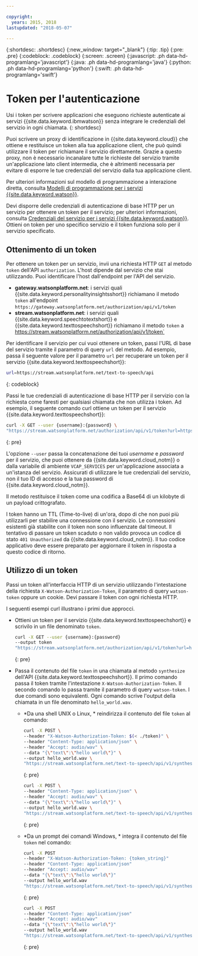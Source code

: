 ```yaml
---

copyright:
  years: 2015, 2018
lastupdated: "2018-05-07"

---
```


{:shortdesc: .shortdesc}
{:new_window: target="_blank"}
{:tip: .tip}
{:pre: .pre}
{:codeblock: .codeblock}
{:screen: .screen}
{:javascript: .ph data-hd-programlang='javascript'}
{:java: .ph data-hd-programlang='java'}
{:python: .ph data-hd-programlang='python'}
{:swift: .ph data-hd-programlang='swift'}

# Token per l'autenticazione
Usi i token per scrivere applicazioni che eseguono richieste autenticate ai servizi {{site.data.keyword.ibmwatson}} senza integrare le credenziali del servizio in ogni chiamata.
{: shortdesc}

Puoi scrivere un proxy di identificazione in {{site.data.keyword.cloud}} che ottiene e restituisce un token alla tua applicazione client, che può quindi utilizzare il token per richiamare il servizio direttamente. Grazie a questo proxy, non è necessario incanalare tutte le richieste del servizio tramite un'applicazione lato client intermedia, che è altrimenti necessaria per evitare di esporre le tue credenziali del servizio dalla tua applicazione client.

Per ulteriori informazioni sul modello di programmazione a interazione diretta, consulta [Modelli di programmazione per i servizi {{site.data.keyword.watson}}](/docs/services/watson/getting-started-develop.html).

Devi disporre delle credenziali di autenticazione di base HTTP per un servizio per ottenere un token per il servizio; per ulteriori informazioni, consulta [Credenziali del servizio per i servizi {{site.data.keyword.watson}}](/docs/services/watson/getting-started-credentials.html). Ottieni on token per uno specifico servizio e il token funziona solo per il servizio specificato.

## Ottenimento di un token
Per ottenere un token per un servizio, invii una richiesta HTTP `GET` al metodo `token` dell'API `authorization`. L'host dipende dal servizio che stai utilizzando. Puoi identificare l'host dall'endpoint per l'API del servizio.

- **gateway.watsonplatform.net**: i servizi quali {{site.data.keyword.personalityinsightsshort}} richiamano il metodo `token` all'endpoint `https://gateway.watsonplatform.net/authorization/api/v1/token`
- **stream.watsonplatform.net**: i servizi quali {{site.data.keyword.speechtotextshort}} e {{site.data.keyword.texttospeechshort}} richiamano il metodo `token` a https://stream.watsonplatform.net/authorization/api/v1/token`

Per identificare il servizio per cui vuoi ottenere un token, passi l'URL di base del servizio tramite il parametro di query `url` del metodo. Ad esempio, passa il seguente valore per il parametro `url` per recuperare un token per il servizio {{site.data.keyword.texttospeechshort}}:

```bash
url=https://stream.watsonplatform.net/text-to-speech/api
```
{: codeblock}

Passi le tue credenziali di autenticazione di base HTTP per il servizio con la richiesta come faresti per qualsiasi chiamata che non utilizza i token. Ad esempio, il seguente comando curl ottiene un token per il servizio {{site.data.keyword.texttospeechshort}}:

```bash
curl -X GET --user {username}:{password} \
"https://stream.watsonplatform.net/authorization/api/v1/token?url=https://stream.watsonplatform.net/text-to-speech/api"
```
{: pre}

L'opzione `--user` passa la concatenazione dei tuoi *username* e *password* per il servizio, che puoi ottenere da {{site.data.keyword.cloud_notm}} o dalla variabile di ambiente `VCAP_SERVICES` per un'applicazione associata a un'istanza del servizio. Assicurati di utilizzare le tue credenziali del servizio, non il tuo ID di accesso e la tua password di {{site.data.keyword.cloud_notm}}.

Il metodo restituisce il token come una codifica a Base64 di un kilobyte di un payload crittografato.

I token hanno un TTL (Time-to-live) di un'ora, dopo di che non puoi più utilizzarli per stabilire una connessione con il servizio. Le connessioni esistenti già stabilite con il token non sono influenzate dal timeout. Il tentativo di passare un token scaduto o non valido provoca un codice di stato `401 Unauthorized` da {{site.data.keyword.cloud_notm}}. Il tuo codice applicativo deve essere preparato per aggiornare il token in risposta a questo codice di ritorno.

## Utilizzo di un token

Passi un token all'interfaccia HTTP di un servizio utilizzando l'intestazione della richiesta `X-Watson-Authorization-Token`, il parametro di query `watson-token` oppure un cookie. Devi passare il token con ogni richiesta HTTP.

I seguenti esempi curl illustrano i primi due approcci.

- Ottieni un token per il servizio {{site.data.keyword.texttospeechshort}} e scrivilo in un file denominato `token`.

  ```bash
  curl -X GET --user {username}:{password}
  --output token
  "https://stream.watsonplatform.net/authorization/api/v1/token?url=https://stream.watsonplatform.net/text-to-speech/api"
  ```
  {: pre}

- Passa il contenuto del file `token` in una chiamata al metodo `synthesize` dell'API {{site.data.keyword.texttospeechshort}}. Il primo comando passa il token tramite l'intestazione `X-Watson-Authorization-Token`. Il secondo comando lo passa tramite il parametro di query `watson-token`. I due comandi sono equivalenti. Ogni comando scrive l'output della chiamata in un file denominato `hello_world.wav`.

    - *Da una shell UNIX o Linux, * reindirizza il contenuto del file `token` al comando:

      ```bash
      curl -X POST \
      --header "X-Watson-Authorization-Token: $(< ./token)" \
      --header "Content-Type: application/json" \
      --header "Accept: audio/wav" \
      --data "{\"text\":\"hello world\"}" \
      --output hello_world.wav \
      "https://stream.watsonplatform.net/text-to-speech/api/v1/synthesize"
      ```
      {: pre}

      ```bash
      curl -X POST \
      --header "Content-Type: application/json" \
      --header "Accept: audio/wav" \
      --data "{\"text\":\"hello world\"}" \
      --output hello_world.wav \
      "https://stream.watsonplatform.net/text-to-speech/api/v1/synthesize?watson-token=$(< ./token)"
      ```
      {: pre}

    - *Da un prompt dei comandi Windows, * integra il contenuto del file `token` nel comando:

        ```bash
        curl -X POST
        --header "X-Watson-Authorization-Token: {token_string}"
        --header "Content-Type: application/json"
        --header "Accept: audio/wav"
        --data "{\"text\":\"hello world\"}"
        --output hello_world.wav
        "https://stream.watsonplatform.net/text-to-speech/api/v1/synthesize"
        ```
        {: pre}

        ```bash
        curl -X POST
        --header "Content-Type: application/json"
        --header "Accept: audio/wav"
        --data "{\"text\":\"hello world\"}"
        --output hello_world.wav
        "https://stream.watsonplatform.net/text-to-speech/api/v1/synthesize?watson-token={token_string}"
        ```
        {: pre}
